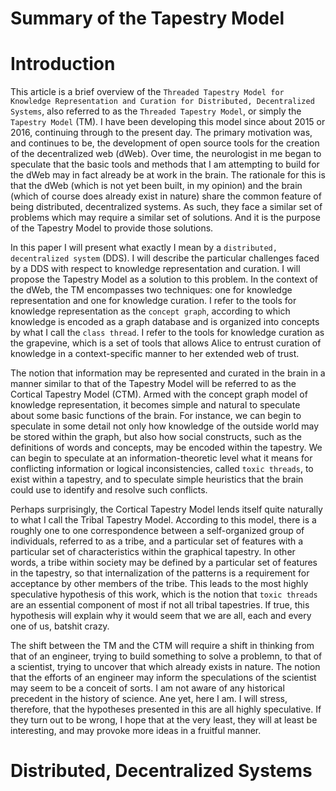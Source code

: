 Summary of the Tapestry Model
=====

# Introduction

This article is a brief overview of the `Threaded Tapestry Model for Knowledge Representation and Curation for Distributed, Decentralized Systems`, also referred to as the `Threaded Tapestry Model`, or simply the `Tapestry Model` (TM). I have been developing this model since about 2015 or 2016, continuing through to the present day. The primary motivation was, and continues to be, the development of open source tools for the creation of the decentralized web (dWeb). Over time, the neurologist in me began to speculate that the basic tools and methods that I am attempting to build for the dWeb may in fact already be at work in the brain. The rationale for this is that the dWeb (which is not yet been built, in my opinion) and the brain (which of course does already exist in nature) share the common feature of being distributed, decentralized systems. As such, they face a similar set of problems which may require a similar set of solutions. And it is the purpose of the Tapestry Model to provide those solutions.

In this paper I will present what exactly I mean by a `distributed, decentralized system` (DDS). I will describe the particular challenges faced by a DDS with respect to knowledge representation and curation. I will propose the Tapestry Model as a solution to this problem. In the context of the dWeb, the TM encompasses two techniques: one for knowledge representation and one for knowledge curation. I refer to the tools for knowledge representation as the `concept graph`, according to which knowledge is encoded as a graph database and is organized into concepts by what I call the `class thread`. I refer to the tools for knowledge curation as the grapevine, which is a set of tools that allows Alice to entrust curation of knowledge in a context-specific manner to her extended web of trust.

The notion that information may be represented and curated in the brain in a manner similar to that of the Tapestry Model will be referred to as the Cortical Tapestry Model (CTM). Armed with the concept graph model of knowledge representation, it becomes simple and natural to speculate about some basic functions of the brain. For instance, we can begin to speculate in some detail not only how knowledge of the outside world may be stored within the graph, but also how social constructs, such as the definitions of words and concepts, may be encoded within the tapestry. We can begin to speculate at an information-theoretic level what it means for conflicting information or logical inconsistencies, called `toxic threads`, to exist within a tapestry, and to speculate simple heuristics that the brain could use to identify and resolve such conflicts.

Perhaps surprisingly, the Cortical Tapestry Model lends itself quite naturally to what I call the Tribal Tapestry Model. According to this model, there is a roughly one to one correspondence between a self-organized group of individuals, referred to as a tribe, and a particular set of features with a particular set of characteristics within the graphical tapestry. In other words, a tribe within society may be defined by a particular set of features in the tapestry, so that internalization of the patterns is a requirement for acceptance by other members of the tribe. This leads to the most highly speculative hypothesis of this work, which is the notion that `toxic threads` are an essential component of most if not all tribal tapestries. If true, this hypothesis will explain why it would seem that we are all, each and every one of us, batshit crazy.

The shift between the TM and the CTM will require a shift in thinking from that of an engineer, trying to build something to solve a problemn, to that of a scientist, trying to uncover that which already exists in nature. The notion that the efforts of an engineer may inform the speculations of the scientist may seem to be a conceit of sorts. I am not aware of any historical precedent in the history of science. Ane yet, here I am. I will stress, therefore, that the hypotheses presented in this are all highly speculative. If they turn out to be wrong, I hope that at the very least, they will at least be interesting, and may provoke more ideas in a fruitful manner. 

# Distributed, Decentralized Systems
